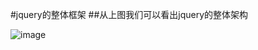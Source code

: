 #jquery的整体框架
##从上图我们可以看出jquery的整体架构

![image](https://github.com/zhanghuiqi205/Source-code-analysis/blob/master/image/001.png)

